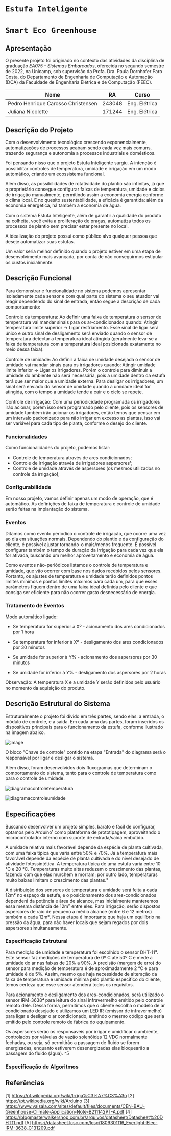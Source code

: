 # `Estufa Inteligente`
# `Smart Eco Greenhouse`

## Apresentação

O presente projeto foi originado no contexto das atividades da disciplina de graduação *EA075 - Sistemas Embarcados*, 
oferecida no segundo semestre de 2022, na Unicamp, sob supervisão da Profa. Dra. Paula Dornhofer Paro Costa, do Departamento de Engenharia de Computação e Automação (DCA) da Faculdade de Engenharia Elétrica e de Computação (FEEC).

|Nome  | RA | Curso|
|--|--|--|
| Pedro Henrique Carosso Christensen  | 243048  | Eng. Elétrica|
| Juliana Nicolette  | 171244  | Eng. Elétrica|


## Descrição do Projeto
Com o desenvolvimento tecnológico crescendo exponencialmente, automatizações de processos acabam sendo cada vez mais comuns, trazendo segurança e autonomia a processos industriais e domésticos.

Foi pensando nisso que o projeto Estufa Inteligente surgiu. A intenção é possibilitar controles de temperatura, umidade e irrigação em um modo automático, criando um ecossistema funcional.

Além disso, as possibilidades de rotatividade do plantio são infinitas, já que o proprietário consegue configurar faixas de temperatura, umidade e ciclos de irrigação manualmente, permitindo assim a economia energia conforme o clima local. E no quesito sustentabilidade, a eficácia é garantida: além da economia energética, há também a economia de água.

Com o sistema Estufa Inteligente, além de garantir a qualidade do produto na colheita, você evita a proliferação de pragas, automatiza todos os processos de plantio sem precisar estar presente no local.

A idealização do projeto possui como público alvo qualquer pessoa que deseje automatizar suas estufas.

Um valor seria melhor definido quando o projeto estiver em uma etapa de desenvolvimento mais avançada, por conta de não conseguirmos estipular os custos inicialmente. 

## Descrição Funcional
Para demonstrar e funcionalidade no sistema podemos apresentar isoladamente cada sensor e com qual parte do sistema o seu atuador vai reagir dependendo do sinal de entrada, então segue a descrição de cada comportamento:

Controle da temperatura: Ao definir uma faixa de temperatura o sensor de temperatura vai mandar sinais para os ar-condicionados quando:  Atingir temperatura limite superior -> Ligar resfriamento. Esse sinal de ligar será único e outro sinal de desligamento será enviado quando o sensor de temperatura detectar a temperatura ideal atingida (geralmente leva-se a faixa de temperatura com a temperatura ideal posicionada exatamente no meio dessa faixa).

Controle de umidade: Ao definir a faixa de umidade desejada o sensor de umidade vai mandar sinais para os irrigadores quando: Atingir umidade limite inferior -> Ligar os irrigadores. Porém o controle para diminuir a umidade do ambiente não será necessária, pois a umidade dentro da estufa terá que ser maior que a umidade externa. Para desligar os irrigadores, um sinal será enviado do sensor de umidade quando a umidade ideal for atingida, com o tempo a umidade tende a cair e o ciclo se repete.

Controle de irrigação: Com uma periodicidade programada os irrigadores irão acionar, porém isso será programado pelo cliente, pois os sensores de umidade também irão acionar os irrigadores, então temos que pensar em um intervalo padronizado para não irrigar em excesso as plantas, isso vai ser variável para cada tipo de planta, conforme o desejo do cliente.


### Funcionalidades
Como funcionalidades do projeto, podemos listar:
- Controle de temperatura através de ares condicionados;
- Controle de irrigação através de irrigadores aspersores¹;  
- Controle de umidade através de aspersores (os mesmos utilizados no controle da irrigação);

### Configurabilidade
Em nosso projeto, vamos definir apenas um modo de operação, que é automático. As definições de faixa de temperatura e controle de umidade serão feitas na implantação do sistema.

### Eventos
Ditamos como evento periódico o controle de irrigação, que ocorre uma vez ao dia em situações normais. Dependendo do plantio e da configuração do cliente, é possível ajustar tornando-o mais/menos frequente. É possível configurar também o tempo de duração da irrigação para cada vez que ela for ativada, buscando um melhor aproveitamento e economia de água.

Como eventos não-periódicos listamos o controle de temperatura e umidade, que vão ocorrer com base nos dados recebidos pelos sensores. Portanto, os ajustes de temperatura e umidade terão definidos pontos limites mínimos e pontos limites máximos para cada um, para que esses parâmetros fiquem dentro de uma faixa ideal definida pelo cliente e que consiga ser eficiente para não ocorrer gasto desnecessário de energia.


### Tratamento de Eventos
Modo automático ligado:

  - Se temperatura for superior à Xº - acionamento dos ares condicionados por 1 hora
  
  - Se temperatura for inferior à Xº - desligamento dos ares condicionados por 30 minutos
  
  - Se umidade for superior à Y% - acionamento dos aspersores por 30 minutos
  
  - Se umidade for inferior à Y% - desligamento dos aspersores por 2 horas

Observação: A temperatura X e a umidade Y serão definidos pelo usuário no momento da aquisição do produto.


## Descrição Estrutural do Sistema
Estruturalmente o projeto foi divido em três partes, sendo elas: a entrada, o módulo de controle, e a saída. Em cada uma das partes, foram inseridos os dispositivos principais para o funcionamento da estufa, conforme ilustrado na imagem abaixo.

![image](https://user-images.githubusercontent.com/113607245/197598182-65b5ef60-90c1-4b89-b3dc-6712cc2c7038.png)


O bloco "Chave de controle" contido na etapa "Entrada" do diagrama será o responsável por ligar e desligar o sistema.

Além disso, foram desenvolvidos dois fluxogramas que determinam o comportamento do sistema, tanto para o controle de temperatura como para o controle de umidade.

![diagramacontroletemperatura](https://user-images.githubusercontent.com/113607245/191367051-de9a27ac-5c74-43c3-bffc-4759951f76da.png)

![diagramacontroleumidade](https://user-images.githubusercontent.com/113607245/191367053-6f095790-2c18-4e20-9bbc-e61497113d34.png)


## Especificações

Buscando desenvolver um projeto simples, barato e fácil de configurar, optamos pelo  Arduíno¹ como plataforma de prototipagem, aproveitando o microcontrolador interno com suporte de entrada/saída embutido.

A umidade relativa mais favorável depende da espécie de planta cultivada, com uma faixa típica que varia entre 50% e 70%. Já a temperatura mais favorável depende da espécie de planta cultivada e do nível  desejado de atividade fotossintética. A temperatura típica de uma estufa varia entre 10 °C  e 20 °C. Temperaturas muito altas reduzem o crescimento das plantas, fazendo com que elas murchem e morram; por outro lado, temperaturas muito baixas limitam o crescimento das plantas.²

A distribuição dos sensores de temperatura e umidade será feita a cada 12m² no espaço da estufa, e o posicionamento dos ares-condicionados dependerá da potência e área de alcance, mas inicialmente manteremos essa mesma distância de 12m² entre eles. Para irrigação, serão dispostos aspersores de raio de pequeno a médio alcance (entre 6 e 12 metros) também a cada 12m². Nessa etapa é importante que haja um equilíbrio na pressão da água, para não haver locais que sejam regados por dois aspersores simultaneamente.

### Especificação Estrutural

Para medição de umidade e temperatura foi escolhido o sensor DHT-11³. Este sensor faz medições de temperatura de 0º C até 50º C e mede a umidade do ar nas faixas de 20% a 90%. A precisão (margem de erro) do sensor para medição de temperatura é de aproximadamente 2 °C e para umidade é de 5%. Assim, mesmo que haja necessidade de alteração da faixa de temperatura e umidade mínima pelo plantio específico do cliente, temos certeza que esse sensor atenderá todos os requisitos.

Para acionamento e desligamento dos ares-condicionados, será utilizado o sensor IRM-3638⁴ para leitura do sinal infravermelho emitido pelo controle remoto dele. Dessa forma, permitimos que o cliente escolha o modelo de ar condicionado desejado e utilizamos um LED IR (emissor de infravermelho) para ligar e desligar o ar condicionado, emitindo o mesmo código que seria emitido pelo controle remoto de fábrica do equipamento.

Os aspersores serão os responsáveis por irrigar e umidificar o ambiente, controlados por  válvulas de vazão solenóides 12 VDC normalmente fechadas, ou seja, só permitirão a passagem de fluido se forem energizadas, enquanto estiverem desenergizadas elas bloquearão a passagem do fluido (água). ^5


### Especificação de Algoritmos 




## Referências
[1] https://pt.wikipedia.org/wiki/Irriga%C3%A7%C3%A3o
[2] https://pt.wikipedia.org/wiki/Arduino
[3] https://www.vaisala.com/sites/default/files/documents/CEN-BAU-Greenhouse-Climate-Application-Note-B211142PT-A.pdf
[4] https://blogmasterwalkershop.com.br/arquivos/datasheet/Datasheet%20DHT11.pdf
[5] https://datasheet.lcsc.com/lcsc/1809301116_Everlight-Elec-IRM-3638_C131209.pdf


